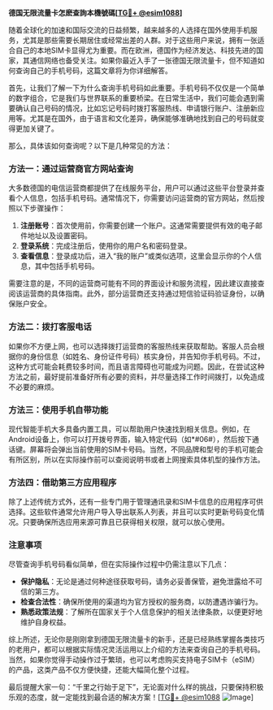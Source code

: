 **德国无限流量卡怎麽查詢本機號碼[[TG💪+ @esim1088](https://t.me/s/esim1088)]**

随着全球化的加速和国际交流的日益频繁，越来越多的人选择在国外使用手机服务，尤其是那些需要长期居住或经常出差的人群。对于这些用户来说，拥有一张适合自己的本地SIM卡显得尤为重要。而在欧洲，德国作为经济发达、科技先进的国家，其通信网络也备受关注。如果你最近入手了一张德国无限流量卡，但不知道如何查询自己的手机号码，这篇文章将为你详细解答。

首先，让我们了解一下为什么查询手机号码如此重要。手机号码不仅仅是一个简单的数字组合，它是我们与世界联系的重要桥梁。在日常生活中，我们可能会遇到需要确认自己号码的情况，比如忘记号码时拨打客服热线、申请银行账户、注册新应用等。尤其是在国外，由于语言和文化差异，确保能够准确地找到自己的号码就变得更加关键了。

那么，具体该如何查询呢？以下是几种常见的方法：

### 方法一：通过运营商官方网站查询

大多数德国的电信运营商都提供了在线服务平台，用户可以通过这些平台登录并查看个人信息，包括手机号码。通常情况下，你需要访问运营商的官方网站，然后按照以下步骤操作：

1. **注册账号**：首次使用前，你需要创建一个账户。这通常需要提供有效的电子邮件地址以及设置密码。
2. **登录系统**：完成注册后，使用你的用户名和密码登录。
3. **查看信息**：登录成功后，进入“我的账户”或类似选项，这里会显示你的个人信息，其中包括手机号码。

需要注意的是，不同的运营商可能有不同的界面设计和服务流程，因此建议直接查阅该运营商的具体指南。此外，部分运营商还支持通过短信验证码验证身份，以确保账户安全。

### 方法二：拨打客服电话

如果你不方便上网，也可以选择拨打运营商的客服热线来获取帮助。客服人员会根据你的身份信息（如姓名、身份证件号码）核实身份，并告知你手机号码。不过，这种方式可能会耗费较多时间，而且语言障碍也可能成为问题。因此，在尝试这种方法之前，最好提前准备好所有必要的资料，并尽量选择工作时间拨打，以免造成不必要的麻烦。

### 方法三：使用手机自带功能

现代智能手机大多具备内置工具，可以帮助用户快速找到相关信息。例如，在Android设备上，你可以打开拨号界面，输入特定代码（如\*#06#），然后按下通话键。屏幕将会弹出当前使用的SIM卡号码。当然，不同品牌和型号的手机可能会有所区别，所以在实际操作前可以查阅说明书或者上网搜索具体机型的操作方法。

### 方法四：借助第三方应用程序

除了上述传统方式外，还有一些专门用于管理通讯录和SIM卡信息的应用程序可供选择。这些软件通常允许用户导入导出联系人列表，并且可以实时更新号码变化情况。只要确保所选应用来源可靠且已获得相关权限，就可以放心使用。

### 注意事项

尽管查询手机号码看似简单，但在实际操作过程中仍需注意以下几点：

- **保护隐私**：无论是通过何种途径获取号码，请务必妥善保管，避免泄露给不可信的第三方。
- **检查合法性**：确保所使用的渠道均为官方授权的服务商，以防遭遇诈骗行为。
- **熟悉政策法规**：了解所在国家关于个人信息保护的相关法律条款，以便更好地维护自身权益。

综上所述，无论你是刚刚拿到德国无限流量卡的新手，还是已经熟练掌握各类技巧的老用户，都可以根据实际情况灵活运用以上介绍的方法来查询自己的手机号码。当然，如果你觉得手动操作过于繁琐，也可以考虑购买支持电子SIM卡（eSIM）的产品，这类产品不仅方便快捷，还能大幅简化整个过程。

最后提醒大家一句：“千里之行始于足下”，无论面对什么样的挑战，只要保持积极乐观的态度，就一定能找到最合适的解决方案！[[TG💪+ @esim1088](https://t.me/s/esim1088) ![Image](https://i.postimg.cc/4NQfJmqS/Snipaste-2025-05-13-00-14-12.png)]